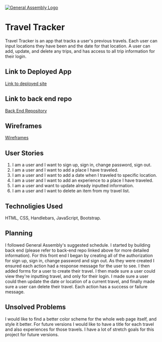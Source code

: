 [![General Assembly Logo](https://camo.githubusercontent.com/1a91b05b8f4d44b5bbfb83abac2b0996d8e26c92/687474703a2f2f692e696d6775722e636f6d2f6b6538555354712e706e67)](https://generalassemb.ly/education/web-development-immersive)

# Travel Tracker

Travel Tracker is an app that tracks a user's previous travels.
Each user can input locations they have been and the date for that location.
A user can add, update, and delete any trips, and has access to all trip information for their login.

## Link to Deployed App
[Link to deployed site](https://a-norwood.github.io/Travel-Tracker-client/)

## Link to back end repo
[Back End Repository](https://github.com/A-Norwood/Travel-Tracker-server)


## Wireframes

[Wireframes](https://imgur.com/a/PvJyn5b)

## User Stories
1. I am a user and I want to sign up, sign in, change password, sign out.
2. I am a user and I want to add a place I have traveled.
3. I am a user and I want to add a date when I traveled to specific location.
4. I am a user and I want to add an experience to a place I have traveled.
5. I am a user and want to update already inputted information.
6. I am a user and I want to delete an item from my travel list.

## Technoligies Used
HTML, CSS, Handlebars, JavaScript, Bootstrap.


## Planning
I followed General Assembly's suggested schedule. I started by building back end (please refer to back-end repo linked above for more detailed information). For this front end I began by creating all of the authorization for sign up, sign in, change password and sign out. As they were created I ensured each action had a response message for the user to see. I then added forms for a user to create their travel. I then made sure a user could view they're inputting travel, and only for their login. I made sure a user could then update the date or location of a current travel, and finally made sure a user can delete their travel. Each action has a success or failure message.

## Unsolved Problems
I would like to find a better color scheme for the whole web page itself, and style it better.
For future versions I would like to have a title for each travel and also experiences for those travels.
I have a lot of stretch goals for this project for future versions.
